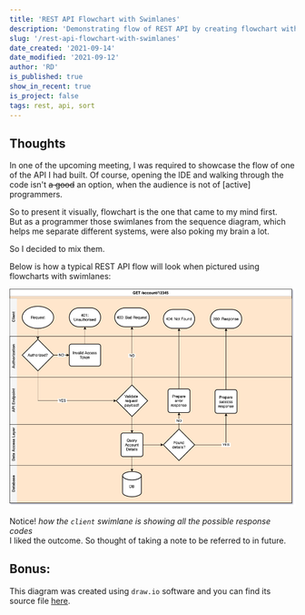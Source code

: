 ```yaml
---
title: 'REST API Flowchart with Swimlanes'
description: 'Demonstrating flow of REST API by creating flowchart with swimlanes'
slug: '/rest-api-flowchart-with-swimlanes'
date_created: '2021-09-14'
date_modified: '2021-09-12'
author: 'RD'
is_published: true
show_in_recent: true
is_project: false
tags: rest, api, sort
---
```


## Thoughts

In one of the upcoming meeting, I was required to showcase the flow of one of the API I had built. Of course, opening the IDE and walking through the code isn't ~~a good~~ an option, when the audience is not of [active] programmers.  

So to present it visually, flowchart is the one that came to my mind first.  
But as a programmer those swimlanes from the sequence diagram, which helps me separate different systems, were also poking my brain a lot.  

So I decided to mix them.  

Below is how a typical REST API flow will look when pictured using flowcharts with swimlanes:

![REST API Flowchart with Swimlanes](./rest-api-flowchart-with-swimlanes.png)

Notice! <i>how the `client` swimlane is showing all the possible response codes</i>  
I liked the outcome. So thought of taking a note to be referred to in future.

## Bonus:
This diagram was created using `draw.io` software and you can find its source file [here](https://github.com/raevilman/the-rd-notes/blob/master/notes/rest-api/rest-api-flowchart-with-swimlanes.drawio).


